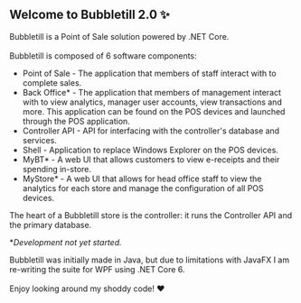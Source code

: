 ## Welcome to Bubbletill 2.0 ✨

Bubbletill is a Point of Sale solution powered by .NET Core.
<br><br>
Bubbletill is composed of 6 software components:
- Point of Sale - The application that members of staff interact with to complete sales.
- Back Office* - The application that members of management interact with to view analytics, manager user accounts, view transactions and more. This application can be found on the POS devices and launched through the POS application.
- Controller API - API for interfacing with the controller's database and services.
- Shell - Application to replace Windows Explorer on the POS devices.
- MyBT* - A web UI that allows customers to view e-receipts and their spending in-store.
- MyStore* - A web UI that allows for head office staff to view the analytics for each store and manage the configuration of all POS devices.

The heart of a Bubbletill store is the controller: it runs the Controller API and the primary database.

**Development not yet started.*

Bubbletill was initially made in Java, but due to limitations with JavaFX I am re-writing the suite for WPF using .NET Core 6.
<br><br>
Enjoy looking around my shoddy code! ❤️
